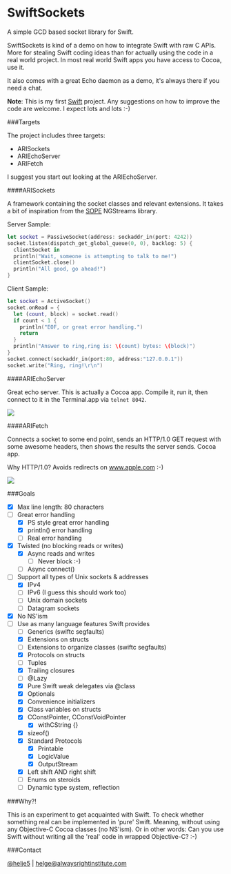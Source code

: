 SwiftSockets
============

A simple GCD based socket library for Swift.

SwiftSockets is kind of a demo on how to integrate Swift with raw C APIs. More
for stealing Swift coding ideas than for actually using the code in a real
world project. In most real world Swift apps you have access to Cocoa, use it.

It also comes with a great Echo daemon as a demo, it's always there if you need
a chat.

**Note**: This is my first [Swift](https://developer.apple.com/swift/) project.
Any suggestions on how to improve the code are welcome. I expect lots and lots
:-)

###Targets

The project includes three targets:
- ARISockets
- ARIEchoServer
- ARIFetch

I suggest you start out looking at the ARIEchoServer.

####ARISockets

A framework containing the socket classes and relevant extensions. It takes a bit of inspiration from the [SOPE](http://sope.opengroupware.org) NGStreams library.

Server Sample:
```swift
let socket = PassiveSocket(address: sockaddr_in(port: 4242))
socket.listen(dispatch_get_global_queue(0, 0), backlog: 5) {
  clientSocket in
  println("Wait, someone is attempting to talk to me!")
  clientSocket.close()
  println("All good, go ahead!")
}
```

Client Sample:
```swift
let socket = ActiveSocket()
socket.onRead = {
  let (count, block) = socket.read()
  if count < 1 {
    println("EOF, or great error handling.")
    return
  }
  println("Answer to ring,ring is: \(count) bytes: \(block)")
}
socket.connect(sockaddr_in(port:80, address:"127.0.0.1"))
socket.write("Ring, ring!\r\n")
```

####ARIEchoServer

Great echo server. This is actually a Cocoa app. Compile it, run it, then
connect to it in the Terminal.app via ```telnet 8042```.

![](http://i.imgur.com/874ovtE.png)

####ARIFetch

Connects a socket to some end point, sends an HTTP/1.0 GET request with some
awesome headers, then shows the results the server sends. Cocoa app.

Why HTTP/1.0? Avoids redirects on www.apple.com :-)

![](http://i.imgur.com/nRhADxg.png)


###Goals

- [x] Max line length: 80 characters
- [ ] Great error handling
  - [x] PS style great error handling
  - [x] println() error handling
  - [ ] Real error handling
- [x] Twisted (no blocking reads or writes)
  - [x] Async reads and writes
    - [ ] Never block :-)
  - [ ] Async connect()
- [ ] Support all types of Unix sockets & addresses
  - [x] IPv4
  - [ ] IPv6 (I guess this should work too)
  - [ ] Unix domain sockets
  - [ ] Datagram sockets
- [x] No NS'ism
- [ ] Use as many language features Swift provides
  - [ ] Generics (swiftc segfaults)
  - [x] Extensions on structs
  - [ ] Extensions to organize classes (swiftc segfaults)
  - [x] Protocols on structs
  - [ ] Tuples
  - [x] Trailing closures
  - [ ] @Lazy
  - [x] Pure Swift weak delegates via @class
  - [x] Optionals
  - [x] Convenience initializers
  - [x] Class variables on structs
  - [x] CConstPointer, CConstVoidPointer
    - [x] withCString {}
  - [x] sizeof()
  - [x] Standard Protocols
    - [x] Printable
    - [x] LogicValue
    - [x] OutputStream
  - [x] Left shift AND right shift
  - [ ] Enums on steroids
  - [ ] Dynamic type system, reflection

###Why?!

This is an experiment to get acquainted with Swift. To check whether something
real can be implemented in 'pure' Swift. Meaning, without using any Objective-C
Cocoa classes (no NS'ism).
Or in other words: Can you use Swift without writing all the 'real' code in
wrapped Objective-C? :-)

###Contact

[@helje5](http://twitter.com/helje5) | helge@alwaysrightinstitute.com
